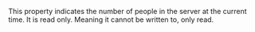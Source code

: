 This property indicates the number of people in the server at the current
time. It is read only. Meaning it cannot be written to, only read.